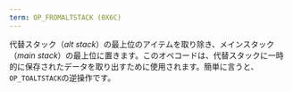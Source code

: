 ```yaml
---
term: OP_FROMALTSTACK (0X6C)
---
```


代替スタック（*alt stack*）の最上位のアイテムを取り除き、メインスタック（*main stack*）の最上位に置きます。このオペコードは、代替スタックに一時的に保存されたデータを取り出すために使用されます。簡単に言うと、`OP_TOALTSTACK`の逆操作です。